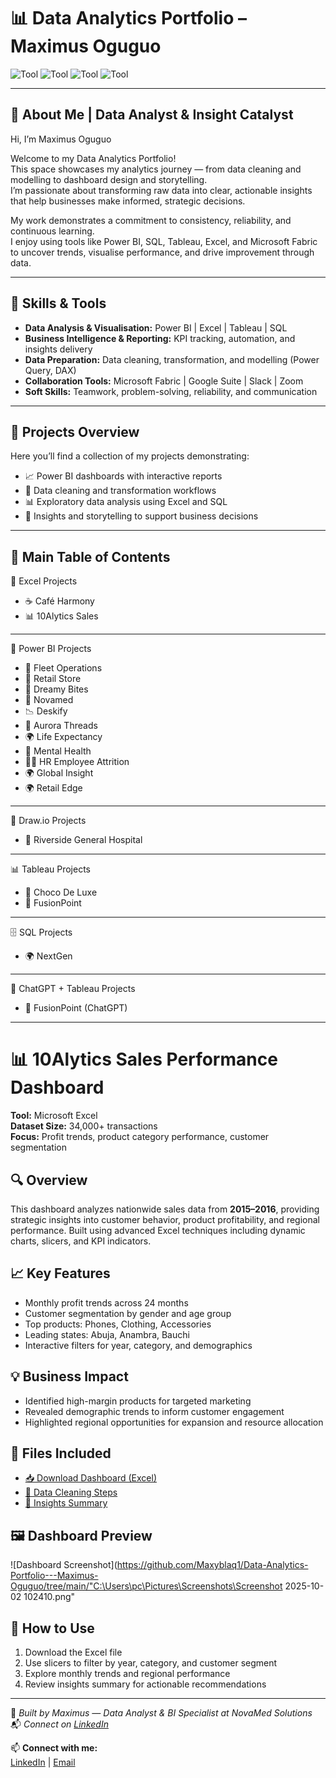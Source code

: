 # 📊 Data Analytics Portfolio – Maximus Oguguo

![Tool](https://img.shields.io/badge/Tool-PowerBI-yellow)
![Tool](https://img.shields.io/badge/Tool-Excel-green)
![Tool](https://img.shields.io/badge/Tool-SQL-blue)
![Tool](https://img.shields.io/badge/Tool-Tableau-orange)

---

## 👋 About Me | Data Analyst & Insight Catalyst

Hi, I’m Maximus Oguguo  

Welcome to my Data Analytics Portfolio!  
This space showcases my analytics journey — from data cleaning and modelling to dashboard design and storytelling.  
I’m passionate about transforming raw data into clear, actionable insights that help businesses make informed, strategic decisions.  

My work demonstrates a commitment to consistency, reliability, and continuous learning.  
I enjoy using tools like Power BI, SQL, Tableau, Excel, and Microsoft Fabric to uncover trends, visualise performance, and drive improvement through data.

---

## 🧠 Skills & Tools

- **Data Analysis & Visualisation:** Power BI | Excel | Tableau | SQL  
- **Business Intelligence & Reporting:** KPI tracking, automation, and insights delivery  
- **Data Preparation:** Data cleaning, transformation, and modelling (Power Query, DAX)  
- **Collaboration Tools:** Microsoft Fabric | Google Suite | Slack | Zoom  
- **Soft Skills:** Teamwork, problem-solving, reliability, and communication  

---

## 🚀 Projects Overview

Here you’ll find a collection of my projects demonstrating:
- 📈 Power BI dashboards with interactive reports  
- 🧹 Data cleaning and transformation workflows  
- 📊 Exploratory data analysis using Excel and SQL  
- 🧠 Insights and storytelling to support business decisions  

---

## 📑 Main Table of Contents

📑 Excel Projects

- ☕ Café Harmony
- 📊 10Alytics Sales

---

🔷 Power BI Projects

- 🚗 Fleet Operations
- 🏪 Retail Store
- 🍪 Dreamy Bites
- 👥 Novamed
- 📉 Deskify
- 🧵 Aurora Threads
- 🌍 Life Expectancy
- 🧠 Mental Health
- 👩‍💼 HR Employee Attrition
- 🌍 Global Insight
- 🌍 Retail Edge

---

📝 Draw.io Projects

- 🏥 Riverside General Hospital

---

📊 Tableau Projects

- 🍫 Choco De Luxe
- 🔌 FusionPoint

---

🗄 SQL Projects

- 🌍 NextGen

---

🤖 ChatGPT + Tableau Projects

- 🔌 FusionPoint (ChatGPT)

---

# 📊 10Alytics Sales Performance Dashboard

**Tool:** Microsoft Excel  
**Dataset Size:** 34,000+ transactions  
**Focus:** Profit trends, product category performance, customer segmentation

## 🔍 Overview
This dashboard analyzes nationwide sales data from **2015–2016**, providing strategic insights into customer behavior, product profitability, and regional performance. Built using advanced Excel techniques including dynamic charts, slicers, and KPI indicators.

## 📈 Key Features
- Monthly profit trends across 24 months  
- Customer segmentation by gender and age group  
- Top products: Phones, Clothing, Accessories  
- Leading states: Abuja, Anambra, Bauchi  
- Interactive filters for year, category, and demographics  

## 💡 Business Impact
- Identified high-margin products for targeted marketing  
- Revealed demographic trends to inform customer engagement  
- Highlighted regional opportunities for expansion and resource allocation  

## 📎 Files Included
- [📥 Download Dashboard (Excel)](https://github.com/Maxyblaq1/Data-Analytics-Portfolio---Maximus-Oguguo/tree/main) 
- [📄 Data Cleaning Steps](https://github.com/your-username/your-repo-name/blob/main/Data_Cleaning_Steps.md)  
- [📑 Insights Summary](https://github.com/your-username/your-repo-name/blob/main/Insights_Summary.pdf)

## 🖼️ Dashboard Preview  
![Dashboard Screenshot](https://github.com/Maxyblaq1/Data-Analytics-Portfolio---Maximus-Oguguo/tree/main/"C:\Users\pc\Pictures\Screenshots\Screenshot 2025-10-02 102410.png"

<!-- Optional GIF preview -->
<!-- ![Dashboard Demo](https://github.com/your-username/your-repo-name/blob/main/dashboard_demo.gif) -->

## 🚀 How to Use
1. Download the Excel file  
2. Use slicers to filter by year, category, and customer segment  
3. Explore monthly trends and regional performance  
4. Review insights summary for actionable recommendations

---

📌 _Built by Maximus — Data Analyst & BI Specialist at NovaMed Solutions_  
📬 _Connect on [LinkedIn](https://www.linkedin.com/in/your-profile)_


📫 **Connect with me:**  
[LinkedIn](https://www.linkedin.com/in/maximus-oguguo-chinaemeucheya) | [Email](mailto:maxyblaq@yahoo.com)
